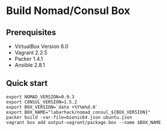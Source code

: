 # Build Nomad/Consul Box

## Prerequisites

* VirtualBox Version 6.0
* Vagrant 2.2.5
* Packer 1.4.1
* Ansible 2.8.1

## Quick start

```
export NOMAD_VERSION=0.9.3
export CONSUL_VERSION=1.5.2
export BOX_VERSION=`date +%Y%m%d.0`
export BOX_NAME="labarhack/nomad_consul_${BOX_VERSION}"
packer build -var-file=bionic64.json ubuntu.json
vagrant box add output-vagrant/package.box --name $BOX_NAME
```
